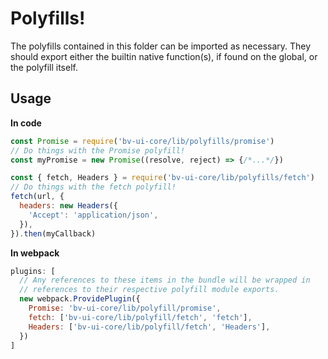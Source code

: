 # Polyfills!

The polyfills contained in this folder can be imported as necessary. They should
export either the builtin native function(s), if found on the global, or the
polyfill itself.

## Usage

**In code**

```js
const Promise = require('bv-ui-core/lib/polyfills/promise')
// Do things with the Promise polyfill!
const myPromise = new Promise((resolve, reject) => {/*...*/})
```

```js
const { fetch, Headers } = require('bv-ui-core/lib/polyfills/fetch')
// Do things with the fetch polyfill!
fetch(url, {
  headers: new Headers({
    'Accept': 'application/json',
  }),
}).then(myCallback)
```

**In webpack**

```js
plugins: [
  // Any references to these items in the bundle will be wrapped in
  // references to their respective polyfill module exports.
  new webpack.ProvidePlugin({
    Promise: 'bv-ui-core/lib/polyfill/promise',
    fetch: ['bv-ui-core/lib/polyfill/fetch', 'fetch'],
    Headers: ['bv-ui-core/lib/polyfill/fetch', 'Headers'],
  })
]
```